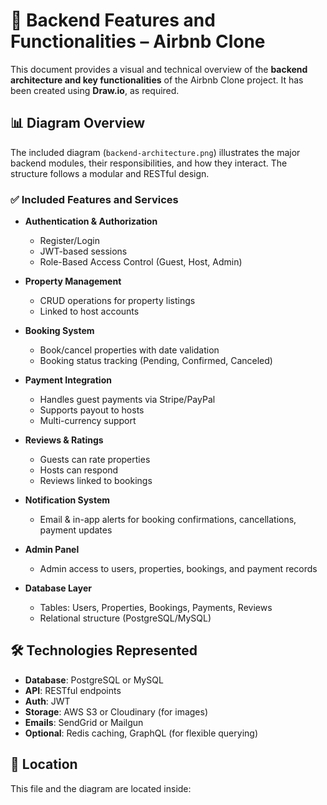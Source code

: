 # 📘 Backend Features and Functionalities – Airbnb Clone

This document provides a visual and technical overview of the **backend architecture and key functionalities** of the Airbnb Clone project. It has been created using **Draw.io**, as required.

## 📊 Diagram Overview

The included diagram (`backend-architecture.png`) illustrates the major backend modules, their responsibilities, and how they interact. The structure follows a modular and RESTful design.

### ✅ Included Features and Services

- **Authentication & Authorization**
  - Register/Login
  - JWT-based sessions
  - Role-Based Access Control (Guest, Host, Admin)

- **Property Management**
  - CRUD operations for property listings
  - Linked to host accounts

- **Booking System**
  - Book/cancel properties with date validation
  - Booking status tracking (Pending, Confirmed, Canceled)

- **Payment Integration**
  - Handles guest payments via Stripe/PayPal
  - Supports payout to hosts
  - Multi-currency support

- **Reviews & Ratings**
  - Guests can rate properties
  - Hosts can respond
  - Reviews linked to bookings

- **Notification System**
  - Email & in-app alerts for booking confirmations, cancellations, payment updates

- **Admin Panel**
  - Admin access to users, properties, bookings, and payment records

- **Database Layer**
  - Tables: Users, Properties, Bookings, Payments, Reviews
  - Relational structure (PostgreSQL/MySQL)

## 🛠️ Technologies Represented

- **Database**: PostgreSQL or MySQL
- **API**: RESTful endpoints
- **Auth**: JWT
- **Storage**: AWS S3 or Cloudinary (for images)
- **Emails**: SendGrid or Mailgun
- **Optional**: Redis caching, GraphQL (for flexible querying)

## 📁 Location

This file and the diagram are located inside:

